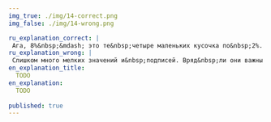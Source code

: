 ```yaml
---
img_true: ./img/14-correct.png
img_false: ./img/14-wrong.png

ru_explanation_correct: |
 Ага, 8%&nbsp;&mdash; это те&nbsp;четыре маленьких кусочка по&nbsp;2%. Когда много мелких значений, их&nbsp;лучше объединять в&nbsp;одну категорию.
ru_explanation_wrong: |
 Слишком много мелких значений и&nbsp;подписей. Вряд&nbsp;ли они важны настолько, чтобы выделять их&nbsp;в&nbsp;отдельные кусочки. Лучше объедини в&nbsp;одну&nbsp;&mdash; &laquo;Другие&raquo;.
en_explanation_title:
  TODO
en_explanation:
  TODO
  
published: true
---
```


